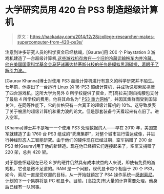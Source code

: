 # 大学研究员用 420 台 PS3 制造超级计算机

> 原文：<https://hackaday.com/2014/12/28/college-researcher-makes-supercomputer-from-420-ps3s/>

注意到许多研究人员的科学资金已经枯竭，[Gaurav]用 200 个 Playstation 3 游戏机建造了一台超级计算机[,这些游戏机存放在一个旧的冷藏运输拖车内并冷藏。他在美国国家科学基金会马萨诸塞达特茅斯分校的任务是模拟黑洞碰撞，着眼于了解引力波。](http://www.nytimes.com/2014/12/23/science/an-economical-way-to-save-progress.html)

[Gaurav Khanna]博士对使用 PS3 超级计算机进行有意义的科学研究并不陌生。七年前，他提出了一台运行 Linux 的 16-PS3 超级计算机，并成功说服索尼捐赠了四台游戏机。这所大学为另外 8 所学校提供了资金，而[高拉夫]则自掏腰包支付了最后 4 所学校的费用。他将其命名为“ [PS3 重力网格](http://gravity.phy.umassd.edu/ps3.html)”，并因其集群而受到国际关注。在同等性能下，它的价格只有一台真正的超级计算机的 10%。这导致发表了关于被黑的超级计算机和重力波的论文。但是那套装备今天看起来有点旧了。进入空军。

[Khanna]博士并不是唯一一个使用 PS3 处理数据的人——早在 2010 年，美国空军就建造了由 1760 台 PS3 组成的“秃鹰集群”，对整个城市进行雷达成像，并进行神经形态人工智能研究。由于他们的硬件现在已经过期，空军捐赠了 200 台 PS3 给[Gaurav]用于他的新建造。现在他已经把它们连接起来了，空军又捐赠了 220 架，总共 420 架。

对于那些怀疑现在已经 8 岁的硬件仍然具有成本效益的人来说，即使有免费的游戏机，它也是微不足道的。RAM 是一个问题，现代显卡每个相当于 20 个 PS3。如今，索尼一直是受欢迎的目标，从一开始就锁定了 PS4 操作系统—[感谢索尼](http://hackaday.com/2010/04/29/sony-removes-ps3-linux-support-gets-sued-for-it/)。计划的下一个集群将是 PC 和显卡。目前，[高拉夫]有大量的计算需要处理，他身后已经有一队同事。